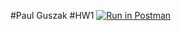 #Paul Guszak 
#HW1
[![Run in Postman](https://run.pstmn.io/button.svg)](https://app.getpostman.com/run-collection/e66f8001848c831b2332)